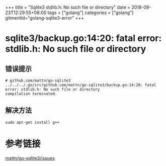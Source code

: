 +++
title = "Sqlite3 stdlib.h: No such file or directory"
date = 2018-09-23T12:29:55+08:00
tags = ["golang"]
categories = ["golang"]
gitmentId="golang-sqlite3-error"
+++

# sqlite3/backup.go:14:20: fatal error: stdlib.h: No such file or directory
## 错误提示

```
# github.com/mattn/go-sqlite3
../../../.go/src/github.com/mattn/go-sqlite3/backup.go:14:20: fatal error: stdlib.h: No such file or directory
compilation terminated.
```
## 解决方法
`sudo apt-get install g++`
# 参考链接
[mattn/go-sqlite3/issues](https://github.com/mattn/go-sqlite3/issues/481)